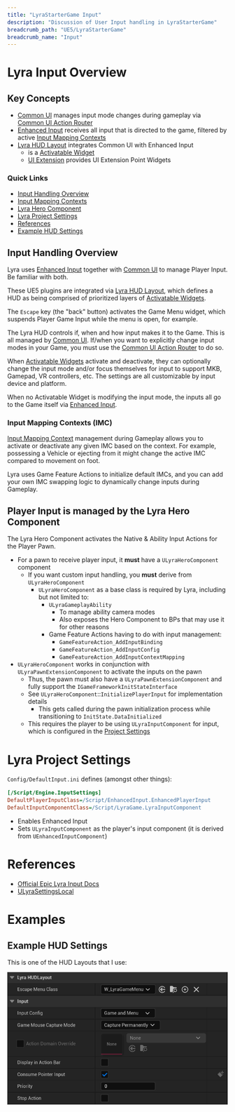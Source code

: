 ```yaml
---
title: "LyraStarterGame Input"
description: "Discussion of User Input handling in LyraStarterGame"
breadcrumb_path: "UE5/LyraStarterGame"
breadcrumb_name: "Input"
---
```


# Lyra Input Overview


<a id='KeyConcepts'></a>
## Key Concepts

- [Common UI](/UE5/LyraStarterGame/CommonUI/) manages input mode changes during gameplay
  via [Common UI Action Router](/UE5/CommonUI/ActionRouter)
- [Enhanced Input](/UE5/EnhancedInput/) receives all input that is directed to the game,
  filtered by active [Input Mapping Contexts](/UE5/EnhancedInput/InputMappingContext)
- [Lyra HUD Layout](/UE5/LyraStarterGame/Input/HUDLayout) integrates Common UI with Enhanced Input
  - is a [Activatable Widget](/UE5/CommonUI/ActivatableWidget)
  - [UI Extension](/UE5/UIExtension/) provides UI Extension Point Widgets


### Quick Links

- [Input Handling Overview](#InputHandlingOverview)
- [Input Mapping Contexts](#IMC)
- [Lyra Hero Component](#LyraHeroComponent)
- [Lyra Project Settings](#ProjectSettings)
- [References](#References)
- [Example HUD Settings](#ExampleHUDSettings)


<a id='InputHandlingOverview'></a>
## Input Handling Overview

Lyra uses [Enhanced Input](/UE5/EnhancedInput/)
together with [Common UI](/UE5/CommonUI/)
to manage Player Input.
Be familiar with both.

These UE5 plugins are integrated via
[Lyra HUD Layout](/UE5/LyraStarterGame/Input/HUDLayout),
which defines a HUD as being comprised of prioritized layers of
[Activatable Widgets](/UE5/CommonUI/ActivatableWidget).

The `Escape` key (the "back" button) activates the Game Menu widget,
which suspends Player Game Input while the menu is open, for example.

The Lyra HUD controls if, when and how input makes it to the Game.
This is all managed by [Common UI](/UE5/CommonUI/).
If/when you want to explicitly change input modes in your Game,
you must use the [Common UI Action Router](/UE5/CommonUI/ActionRouter) to do so.

When [Activatable Widgets](/UE5/CommonUI/ActivatableWidget) activate and deactivate,
they can optionally change the input mode and/or focus themselves for input
to support MKB, Gamepad, VR controllers, etc.
The settings are all customizable by input device and platform.

When no Activatable Widget is modifying the input mode, the inputs all go to
the Game itself via [Enhanced Input](/UE5/EnhancedInput/).


<a id='IMC'></a>
### Input Mapping Contexts (IMC)

[Input Mapping Context](/UE5/EnhancedInput/InputMappingContext)
management during Gameplay allows you to activate or deactivate any
given IMC based on the context.
For example, possessing a Vehicle or ejecting from it might change the active IMC
compared to movement on foot.

Lyra uses Game Feature Actions to initialize default IMCs, and you can add your own
IMC swapping logic to dynamically change inputs during Gameplay.


<a id='LyraHeroComponent'></a>
## Player Input is managed by the Lyra Hero Component

The Lyra Hero Component activates the Native & Ability Input Actions for the Player Pawn.

- For a pawn to receive player input, it **must** have a `ULyraHeroComponent` component
  - If you want custom input handling, you **must** derive from `ULyraHeroComponent`
    - `ULyraHeroComponent` as a base class is required by Lyra, including but not limited to:
      - `ULyraGameplayAbility`
        - To manage ability camera modes
        - Also exposes the Hero Component to BPs that may use it for other reasons
      - Game Feature Actions having to do with input management:
        - `GameFeatureAction_AddInputBinding`
        - `GameFeatureAction_AddInputConfig`
        - `GameFeatureAction_AddInputContextMapping`
- `ULyraHeroComponent` works in conjunction with `ULyraPawnExtensionComponent` to activate the inputs on the pawn
  - Thus, the pawn must also have a `ULyraPawnExtensionComponent` and fully support the `IGameFrameworkInitStateInterface`
  - See `ULyraHeroComponent`::`InitializePlayerInput` for implementation details
    - This gets called during the pawn initialization process while transitioning to `InitState.DataInitialized`
  - This requires the player to be using `ULyraInputComponent` for input, which is configured in the [Project Settings](#ProjectSettings)


<a id='ProjectSettings'></a>
# Lyra Project Settings

`Config/DefaultInput.ini` defines (amongst other things):

```ini
[/Script/Engine.InputSettings]
DefaultPlayerInputClass=/Script/EnhancedInput.EnhancedPlayerInput
DefaultInputComponentClass=/Script/LyraGame.LyraInputComponent
```

- Enables Enhanced Input
- Sets `ULyraInputComponent` as the player's input component (it is derived from `UEnhancedInputComponent`)


<a id='References'></a>
# References

- [Official Epic Lyra Input Docs](https://docs.unrealengine.com/5.1/en-US/lyra-input-settings-in-unreal-engine/)
- [ULyraSettingsLocal](/UE5/LyraStarterGame/ULyraSettingsLocal)


# Examples

<a id='ExampleHUDSettings'></a>
## Example HUD Settings

This is one of the HUD Layouts that I use:

![Example HUD Settings](./screenshots/ExampleHUDSettings.png)

